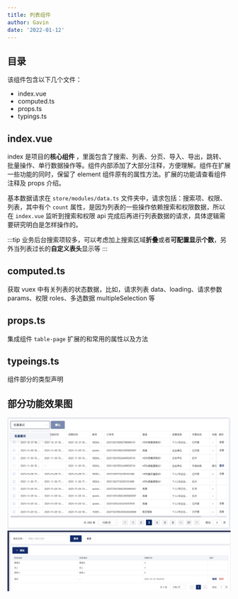 ```yaml
---
title: 列表组件
author: Gavin
date: '2022-01-12'
---
```

## 目录

该组件包含以下几个文件：

- index.vue
- computed.ts
- props.ts
- typings.ts

## index.vue

index 是项目的**核心组件** ，里面包含了搜索、列表、分页、导入、导出，跳转、批量操作、单行数据操作等。组件内部添加了大部分注释，方便理解。组件在扩展一些功能的同时，保留了 element 组件原有的属性方法。扩展的功能请查看组件注释及 props 介绍。

基本数据请求在 `store/modules/data.ts` 文件夹中，请求包括：搜索项、权限、列表，其中有个 `count` 属性，是因为列表的一些操作依赖搜索和权限数据，所以在  `index.vue` 监听到搜索和权限 api 完成后再进行列表数据的请求，具体逻辑需要研究明白是怎样操作的。

:::tip
  业务后台搜索项较多，可以考虑加上搜索区域**折叠**或者**可配置显示个数**，另外当列表过长的**自定义表头**显示等
:::

## computed.ts

获取 vuex 中有关列表的状态数据，比如，请求列表 data、loading、请求参数 params、权限 roles、多选数据 multipleSelection 等

## props.ts

集成组件 `table-page` 扩展的和常用的属性以及方法

## typeings.ts

组件部分的类型声明

## 部分功能效果图

![list1.png](../../images/list_1.png)
![list2.png](../../images/list_2.png)